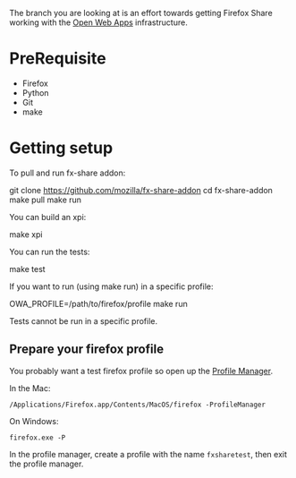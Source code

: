 The branch you are looking at is an effort towards getting Firefox Share working
with the [Open Web Apps](https://apps.mozillalabs.com/) infrastructure.

PreRequisite
===============

* Firefox
* Python
* Git
* make

Getting setup
=====================

To pull and run fx-share addon:
  
  git clone https://github.com/mozilla/fx-share-addon
  cd fx-share-addon
  make pull
  make run
  
You can build an xpi:

  make xpi
  
You can run the tests:

  make test
  

If you want to run (using make run) in a specific profile:

  OWA_PROFILE=/path/to/firefox/profile make run
  
Tests cannot be run in a specific profile.


Prepare your firefox profile
-----------------------------

You probably want a test firefox profile so open up the [Profile Manager](http://kb.mozillazine.org/Profile_manager).

In the Mac:

    /Applications/Firefox.app/Contents/MacOS/firefox -ProfileManager

On Windows:

    firefox.exe -P

In the profile manager, create a profile with the name `fxsharetest`, then exit the profile manager.
